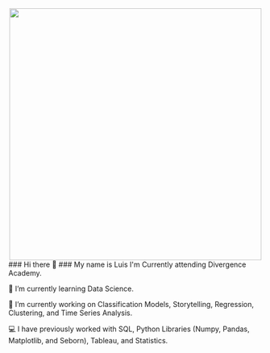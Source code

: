 <div id="header" align="center">
  <img src="https://media.giphy.com/media/v1.Y2lkPTc5MGI3NjExMzR3M2VucXR3ZjFjbGphMTRyMTVmeDIwbHV5cjZoMGNpcnYzOHZ5dCZlcD12MV9pbnRlcm5hbF9naWZfYnlfaWQmY3Q9Zw/lbcLMX9B6sTsGjUmS3/giphy.gif" width="500"/>
</div>
### Hi there 👋
### My name is Luis
I'm Currently attending Divergence Academy.

🌱 I’m currently learning Data Science.

🔭 I’m currently working on Classification Models, Storytelling, Regression, Clustering, and Time Series Analysis. 

:computer: I have previously worked with SQL, Python Libraries (Numpy, Pandas, Matplotlib, and Seborn), Tableau, and Statistics.







<!--
**Luis-Martinez1/Luis-Martinez1** is a ✨ _special_ ✨ repository because its `README.md` (this file) appears on your GitHub profile.

Here are some ideas to get you started:

- 👯 I’m looking to collaborate on ...
- 🤔 I’m looking for help with ...
📫 How to reach me: linkedin.com/luisbenitomartinez
- 💬 Ask me about ...
- 😄 Pronouns: ...
- ⚡ Fun fact: ...
-->



